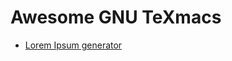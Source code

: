 # Awesome GNU TeXmacs
+ [Lorem Ipsum generator](https://github.com/KarlHegbloom/texmacs-lorem-ipsum)
